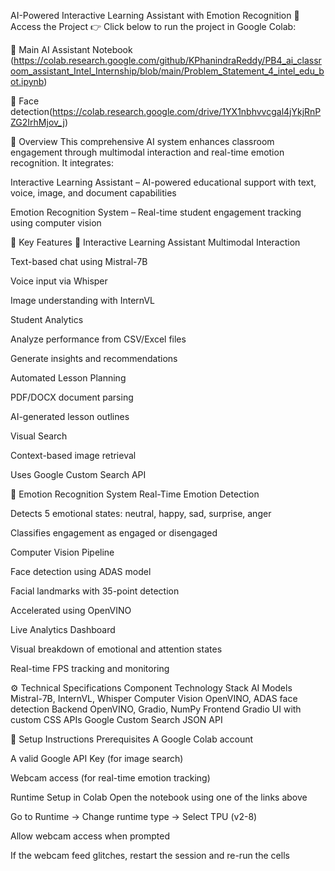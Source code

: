 AI-Powered Interactive Learning Assistant with Emotion Recognition
🔗 Access the Project
👉 Click below to run the project in Google Colab:

📘 Main AI Assistant Notebook (https://colab.research.google.com/github/KPhanindraReddy/PB4_ai_classroom_assistant_Intel_Internship/blob/main/Problem_Statement_4_intel_edu_bot.ipynb)

📗 Face detection(https://colab.research.google.com/drive/1YX1nbhvvcgal4jYkjRnPZG2IrhMjov_j)

🧾 Overview
This comprehensive AI system enhances classroom engagement through multimodal interaction and real-time emotion recognition. It integrates:

Interactive Learning Assistant – AI-powered educational support with text, voice, image, and document capabilities

Emotion Recognition System – Real-time student engagement tracking using computer vision

🔑 Key Features
🧠 Interactive Learning Assistant
Multimodal Interaction

Text-based chat using Mistral-7B

Voice input via Whisper

Image understanding with InternVL

Student Analytics

Analyze performance from CSV/Excel files

Generate insights and recommendations

Automated Lesson Planning

PDF/DOCX document parsing

AI-generated lesson outlines

Visual Search

Context-based image retrieval

Uses Google Custom Search API

🎯 Emotion Recognition System
Real-Time Emotion Detection

Detects 5 emotional states: neutral, happy, sad, surprise, anger

Classifies engagement as engaged or disengaged

Computer Vision Pipeline

Face detection using ADAS model

Facial landmarks with 35-point detection

Accelerated using OpenVINO

Live Analytics Dashboard

Visual breakdown of emotional and attention states

Real-time FPS tracking and monitoring

⚙️ Technical Specifications
Component	Technology Stack
AI Models	Mistral-7B, InternVL, Whisper
Computer Vision	OpenVINO, ADAS face detection
Backend	OpenVINO, Gradio, NumPy
Frontend	Gradio UI with custom CSS
APIs	Google Custom Search JSON API

🚀 Setup Instructions
Prerequisites
A Google Colab account

A valid Google API Key (for image search)

Webcam access (for real-time emotion tracking)

Runtime Setup in Colab
Open the notebook using one of the links above

Go to Runtime → Change runtime type → Select TPU (v2-8)

Allow webcam access when prompted

If the webcam feed glitches, restart the session and re-run the cells

